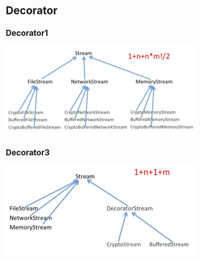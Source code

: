 # Decorator

## Decorator1

![](../images/decorator1.png)

## Decorator3

![](../images/decorator3.png)
